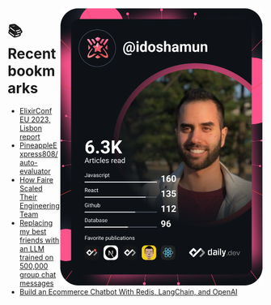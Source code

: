 <a href="https://app.daily.dev/idoshamun"><img src="https://raw.githubusercontent.com/idoshamun/idoshamun/devcard/devcard.svg" align='right' width="400" alt="Ido Shamun's Dev Card"/></a>

# 📚 Recent bookmarks
<!-- BOOKMARKS:START -->
- [ElixirConf EU 2023, Lisbon report](https://app.daily.dev/posts/14ML0ZMhx?utm_source=rss&utm_medium=bookmarks&utm_campaign=28849d86070e4c099c877ab6837c61f0)
- [PineappleExpress808/auto-evaluator](https://app.daily.dev/posts/yEDs4aVmf?utm_source=rss&utm_medium=bookmarks&utm_campaign=28849d86070e4c099c877ab6837c61f0)
- [How Faire Scaled Their Engineering Team](https://app.daily.dev/posts/9FydJ7Os2?utm_source=rss&utm_medium=bookmarks&utm_campaign=28849d86070e4c099c877ab6837c61f0)
- [Replacing my best friends with an LLM trained on 500,000 group chat messages](https://app.daily.dev/posts/0z3CAGQu0?utm_source=rss&utm_medium=bookmarks&utm_campaign=28849d86070e4c099c877ab6837c61f0)
- [Build an Ecommerce Chatbot With Redis, LangChain, and OpenAI](https://app.daily.dev/posts/vyXX9WSRo?utm_source=rss&utm_medium=bookmarks&utm_campaign=28849d86070e4c099c877ab6837c61f0)
<!-- BOOKMARKS:END -->
